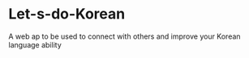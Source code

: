 # Let-s-do-Korean

A web ap to be used to connect with others and improve your Korean language ability
